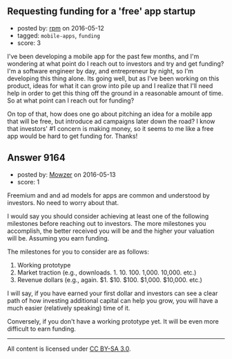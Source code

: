 ## Requesting funding for a 'free' app startup

- posted by: [rpm](https://stackexchange.com/users/2979371/rpm) on 2016-05-12
- tagged: `mobile-apps`, `funding`
- score: 3

I've been developing a mobile app for the past few months, and I'm wondering at what point do I reach out to investors and try and get funding? I'm a software engineer by day, and entrepreneur by night, so I'm developing this thing alone. Its going well, but as I've been working on this product, ideas for what it can grow into pile up and I realize that I'll need help in order to get this thing off the ground in a reasonable amount of time. So at what point can I reach out for funding?

On top of that, how does one go about pitching an idea for a mobile app that will be free, but introduce ad campaigns later down the road? I know that investors' #1 concern is making money, so it seems to me like a free app would be hard to get funding for. Thanks!


## Answer 9164

- posted by: [Mowzer](https://stackexchange.com/users/1803081/mowzer) on 2016-05-13
- score: 1

Freemium and and ad models for apps are common and understood by investors. No need to worry about that.

I would say you should consider achieving at least one of the following milestones before reaching out to investors. The more milestones you accomplish, the better received you will be and the higher your valuation will be. Assuming you earn funding.

The milestones for you to consider are as follows:

1. Working prototype
1. Market traction (e.g., downloads. 1. 10. 100. 1,000. 10,000. etc.)
1. Revenue dollars (e.g., again. $1. $10. $100. $1,000. $10,000. etc.)

I will say, if you have earned your first dollar and investors can see a clear path of how investing additional capital can help you grow, you will have a much easier (relatively speaking) time of it.

Conversely, if you don't have a working prototype yet. It will be even more difficult to earn funding.



---

All content is licensed under [CC BY-SA 3.0](https://creativecommons.org/licenses/by-sa/3.0/).
